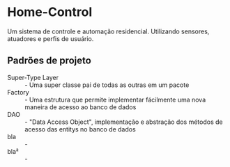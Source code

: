 <h1>Home-Control</h1>
Um sistema de controle e automação residencial. Utilizando sensores, atuadores e perfis de usuário.

<h2>Padrões de projeto</h2>
<dl>
  <dt>Super-Type Layer</dt>
  <dd>- Uma super classe pai de todas as outras em um pacote</dd>
  <dt>Factory</dt>
  <dd>- Uma estrutura que permite implementar fácilmente uma nova maneira de acesso ao banco de dados</dd>
  <dt>DAO</dt>
  <dd>- "Data Access Object", implementação e abstração dos métodos de acesso das entitys no banco de dados</dd>
  <dt>bla</dt>
  <dd>- </dd>
  <dt>bla²</dt>
  <dd>- </dd>
</dl>
